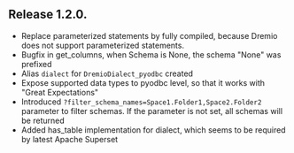 ## Release 1.2.0.

- Replace parameterized statements by fully compiled, because Dremio does not support parameterized statements.
- Bugfix in get_columns, when Schema is None, the schema "None" was prefixed
- Alias `dialect` for `DremioDialect_pyodbc` created
- Expose supported data types to pyodbc level, so that it works with "Great Expectations"
- Introduced `?filter_schema_names=Space1.Folder1,Space2.Folder2` parameter to filter schemas. If the parameter is not set, all schemas will be returned
- Added has_table implementation for dialect, which seems to be required by latest Apache Superset
